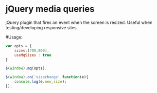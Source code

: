 jQuery media queries
====================

jQuery plugin that fires an event when the screen is resized. Useful when testing/developing responsive sites.

#Usage:

```javascript
var opts = {
	sizes:[700,800],
	useMqSizes : true
}

$(window).mq(opts);

$(window).on('sizechange',function(e){
	console.log(e.new_size);
});
```



